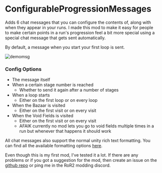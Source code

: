 # ConfigurableProgressionMessages

Adds 6 chat messages that you can configure the contents of, along with when they appear in your runs. I made this mod to make it easy for people to make certain points in a run's progression feel a bit more special using a special chat message that gets sent automatically.

By default, a message when you start your first loop is sent.

![demomsg](https://github.com/LordVGames/ConfigurableProgMsgs/assets/51967559/31b9f60f-1dfe-4c68-9eb8-2aacb1fa92f2)


### Config Options
- The message itself
- When a certain stage number is reached
	- Whether to send it again after a number of stages
- When a loop starts
	- Either on the first loop or on every loop
- When the Bazaar is visited
	- Either on the first visit or on every visit
- When the Void Fields is visited
	- Either on the first visit or on every visit 
	- AFAIK currently no mod lets you go to void fields multiple times in a run but whenever that happens it should work

All chat messages also support the normal unity rich text formatting. You can find all the available formatting options [here](https://docs.unity3d.com/Packages/com.unity.textmeshpro@4.0/manual/RichTextSupportedTags.html).

Even though this is my first mod, I've tested it a lot. If there are any problems or if you got a suggestion for the mod, then create an issue on the [github repo]() or ping me in the RoR2 modding discord.
